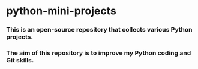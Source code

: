 # python-mini-projects

### This is an open-source repository that collects various Python projects. 

### The aim of this repository is to improve my Python coding and Git skills. 

